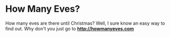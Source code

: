 How Many Eves?
==================

How many eves are there until Christmas?  Well, I sure know an easy way to find out.
Why don't you just go to **http://howmanyeves.com**
